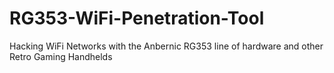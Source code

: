 # RG353-WiFi-Penetration-Tool
 Hacking WiFi Networks with the Anbernic RG353 line of hardware and other Retro Gaming Handhelds
